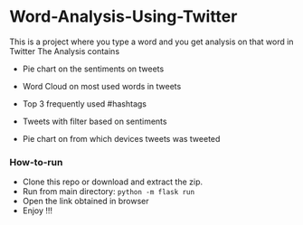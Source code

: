 # Word-Analysis-Using-Twitter
This is a project where you type a word and you get analysis on that word in Twitter 
The Analysis contains 

+ Pie chart on the sentiments on tweets

+ Word Cloud on most used words in tweets

+ Top 3 frequently used #hashtags

+ Tweets with filter based on sentiments 

+ Pie chart on from which devices tweets was tweeted 

### How-to-run

+ Clone this repo or download and extract the zip.
+ Run from main directory: `python -m flask run`
+ Open the link obtained in browser
+ Enjoy !!!
